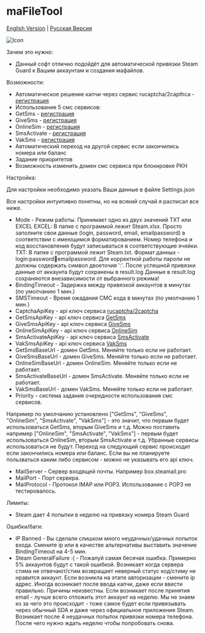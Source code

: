 # maFileTool
[English Version](README.md) | [Русская Версия](README.ru.md)

![Icon](https://github.com/Riddler2077/maFileTool/blob/master/icon.ico)

Зачем это нужно:
- Данный софт отлично подойдёт для автоматической привязки Steam Guard к Вашим аккаунтам и создания мафайлов.

Возможности:
- <div>Автоматическое решение капчи через сервис rucaptcha/2capthca -  <a href="https://rucaptcha.com/?from=947328" target="_blank">регистрация</a></div>
- Использование 5 смс сервисов:
- GetSms - <a href="https://getsms.online/ru/reg.html" target="_blank">регистрация</a></div>
- GiveSms - <a href="https://give-sms.com/?ref=14040" target="_blank">регистрация</a></div>
- OnlineSim - <a href="https://onlinesim.io/?ref=40882" target="_blank">регистрация</a></div>
- SmsActivate - <a href="https://sms-activate.org/?ref=431207" target="_blank">регистрация</a></div>
- VakSms - <a href="https://vak-sms.com/accounts/registration/" target="_blank">регистрация</a></div>
- Автоматический переход на другой сервис если закончились номера или баланс
- Задание приоритетов
- Возможность изменить домен смс сервиса при блокировке РКН

Настройка:

Для настройки необходимо указать Ваши данные в файле Settings.json

Все настройки интуитивно понятны, но на всякий случай я расписал все ниже.
- Mode - Режим работы. Принимает одно из двух значений TXT или EXCEL
  EXCEL: В папке с программой лежит Steam.xlsx. Просто заполните свои данные (login, password, email, emailpassword) в соответствии с имеющимся форматированием.
  Номер телефона и код восстановления будут записываться в соответствующие ячейки.
  TXT: В папке с программой лежит Steam.txt. Формат данных - login:password:email:emailpassword. Для корректной работы пароли не должны содержать символ двоеточия ':'.
  После успешной привязки данные от аккаунта будут сохранены в result.log
  Данные в result.log сохраняются внезависимости от выбранного режима!
- BindingTimeout - Задержка между привязкой аккаунтов в минутах (по умолчанию 1 мин.)
- SMSTimeout - Время ожадания СМС кода в минутах (по умолчанию 1 мин.)
- CaptchaApiKey - api ключ сервиса <a href="https://rucaptcha.com/?from=947328" target="_blank">rucaptcha/2captcha</a></div>
- GetSmsApiKey - api ключ сервиса <a href="https://getsms.online/ru/reg.html" target="_blank">GetSms</a></div>
- GiveSmsApiKey - api ключ сервиса <a href="https://give-sms.com/?ref=14040" target="_blank">GiveSms</a></div>
- OnlineSimApiKey - api ключ сервиса <a href="https://onlinesim.io/?ref=40882" target="_blank">OnlineSim</a></div>
- SmsActivateApiKey - api ключ сервиса <a href="https://sms-activate.org/?ref=431207" target="_blank">SmsActivate</a></div>
- VakSmsApiKey - api ключ сервиса <a href="https://vak-sms.com/accounts/registration/" target="_blank">VakSms</a></div>
- GetSmsBaseUrl - домен GetSms. Меняйте только если не работает.
- GiveSmsBaseUrl - домен GiveSms. Меняйте только если не работает.
- OnlineSimBaseUrl - домен OnlineSim. Меняйте только если не работает.
- SmsActivateBaseUrl - домен SmsActivate. Меняйте только если не работает.
- VakSmsBaseUrl - домен VakSms. Меняйте только если не работает.
- Priority - система задания очередности использования смс сервисов.

Например по умолчанию установлено ["GetSms", "GiveSms", "OnlineSim", "SmsActivate", "VakSms"] - это значит, что первым будет использоваться GetSms, вторым GiveSms и т.д.
Можно поставить например ["OnlineSim", "SmsActivate", "VakSms"] - первым будет использоваться OnlineSim, вторым SmsActivate и т.д. Убранные сервисы использоваться не будут.
Переход на следующий сервис происходит если закончились номера или баланс.
Если вы не планируете пользваться каким либо сервисом - можно не указывать его api ключ.

- MailServer - Сервер входящей почты. Например box.steamail.pro
- MailPort - Порт сервера.
- MailProtocol - Протокол IMAP или POP3. Использование с POP3 не тестировалось.

Лимиты:
- Steam дает 4 попытки в неделю на привязку номера Steam Guard

Ошибки/баги:
- IP Banned - Вы сделали слишком много неудачных/удачных попыток входа. Смените ip или в качестве альтернативы выставить значение BindingTimeout на 4-5 мин.
- Steam GeneralFailure :( - Пожалуй самая бесячая ошибка. Примерно 5% аккаунтов будут с такой ошибкой.
  Возникает когда сервера стима не отвечают/стим возвращает неверный статус код/стиму не нравится аккаунт.
  Если возникла на этапе авторизации - смените ip адрес.
  Иногда возникает после ввода капчи, даже если ввести правильно. Причины неизвестны.
  Если возникает после принятия email - лучше всего отложить этот аккаунт на неделю.
  Мы не знаем из за чего это происходит - тоже самое будет если привязывать через обычный SDA и даже через официальное приложение Steam.
  Возникает после 4 неудачных попыток привязки номера телефона. После чего нужно ждать неделю чтобы попробовать снова.
